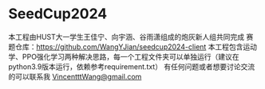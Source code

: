 # SeedCup2024
本工程由HUST大一学生王佳宁、向宇涵、谷雨潇组成的炮灰新人组共同完成
赛题仓库：https://github.com/WangYJian/seedcup2024-client
本工程包含运动学、PPO强化学习两种解决思路，每一个工程文件夹可以单独运行（建议在python3.9版本运行，依赖参考requirement.txt）
有任何问题或者想要讨论交流的可以联系我 VincentttWang@gmail.com




